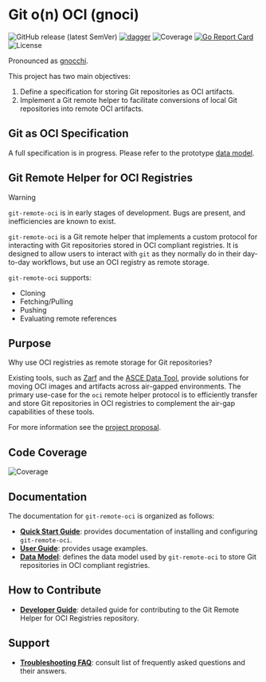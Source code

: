 # Git o(n) OCI (gnoci)

![GitHub release (latest SemVer)](https://img.shields.io/github/v/release/act3-ai/gnoci)
[![dagger](https://github.com/act3-ai/gnoci/actions/workflows/github-actions.yaml/badge.svg)](https://github.com/act3-ai/gnoci/actions/workflows/github-actions.yaml)
![Coverage](https://raw.githubusercontent.com/act3-ai/gnoci/main-coverage/coverage.svg)
[![Go Report Card](https://goreportcard.com/badge/github.com/act3-ai/gnoci)](https://goreportcard.com/report/github.com/act3-ai/gnoci)
![License](https://img.shields.io/github/license/act3-ai/gnoci)

Pronounced as [gnocchi](https://www.merriam-webster.com/dictionary/gnocchi).

This project has two main objectives:

1. Define a specification for storing Git repositories as OCI artifacts.
2. Implement a Git remote helper to facilitate conversions of local Git repositories into remote OCI artifacts.

## Git as OCI Specification

A full specification is in progress. Please refer to the prototype [data model](docs/design/oci-data-model.md).

## Git Remote Helper for OCI Registries

> [!WARNING]
> `git-remote-oci` is in early stages of development. Bugs are present, and inefficiencies are known to exist.

`git-remote-oci` is a Git remote helper that implements a custom protocol for interacting with Git repositories stored in OCI compliant registries. It is designed to allow users to interact with `git` as they normally do in their day-to-day workflows, but use an OCI registry as remote storage.

`git-remote-oci` supports:

- Cloning
- Fetching/Pulling
- Pushing
- Evaluating remote references

## Purpose

Why use OCI registries as remote storage for Git repositories?

Existing tools, such as [Zarf](https://zarf.dev/) and the [ASCE Data Tool](https://github.com/act3-ai/data-tool), provide solutions for moving OCI images and artifacts across air-gapped environments. The primary use-case for the `oci` remote helper protocol is to efficiently transfer and store Git repositories in OCI registries to complement the air-gap capabilities of these tools.

For more information see the [project proposal](./docs/proposal/proposal.md).

## Code Coverage

![Coverage](https://raw.githubusercontent.com/act3-ai/gnoci/main-coverage/coverage.svg)

## Documentation

The documentation for `git-remote-oci` is organized as follows:

- **[Quick Start Guide](docs/quick-start-guide.md)**: provides documentation of installing and configuring `git-remote-oci`.
- **[User Guide](docs/user-guide.md)**: provides usage examples.
- **[Data Model](docs/design/oci-data-model.md)**: defines the data model used by `git-remote-oci` to store Git repositories in OCI compliant registries.

## How to Contribute

- **[Developer Guide](docs/developer-guide.md)**: detailed guide for contributing to the Git Remote Helper for OCI Registries repository.

## Support

- **[Troubleshooting FAQ](docs/troubleshooting-faq.md)**: consult list of frequently asked questions and their answers.
